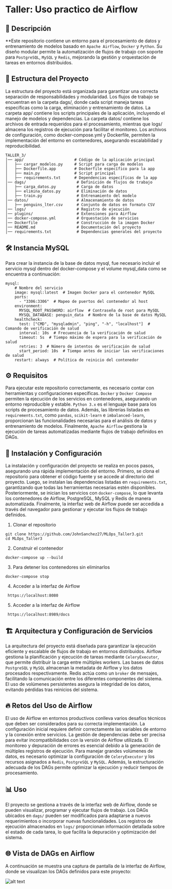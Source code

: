 # Taller: Uso practico de Airflow

## 📌 Descripción

**Este repositorio contiene un entorno para el procesamiento de datos y entrenamiento de modelos basado en `Apache Airflow`, `Docker` y `Python`. Su diseño modular permite la automatización de flujos de trabajo con soporte para `PostgreSQL`, `MySQL` y `Redis`, mejorando la gestión y orquestación de tareas en entornos distribuidos.

## 📂 Estructura del Proyecto

La estructura del proyecto está organizada para garantizar una correcta separación de responsabilidades y modularidad. Los flujos de trabajo se encuentran en la carpeta dags/, donde cada script maneja tareas específicas como la carga, eliminación y entrenamiento de datos. La carpeta app/ contiene los scripts principales de la aplicación, incluyendo el manejo de modelos y dependencias. La carpeta datos/ contiene los archivos de entrada requeridos para el procesamiento, mientras que logs/ almacena los registros de ejecución para facilitar el monitoreo. Los archivos de configuración, como docker-compose.yml y Dockerfile, permiten la implementación del entorno en contenedores, asegurando escalabilidad y reproducibilidad.

```
TALLER_3/
│── app/                      # Código de la aplicación principal
│   ├── cargar_modelos.py     # Script para carga de modelos
│   ├── Dockerfile.app        # Dockerfile específico para la app
│   ├── main.py               # Script principal
│   ├── requirements.txt      # Dependencias específicas de la app
│── dags/                      # Definición de flujos de trabajo
│   ├── carga_datos.py         # Carga de datos
│   ├── elimina_datos.py       # Eliminación de datos
│   ├── train.py               # Entrenamiento del modelo
│── datos/                     # Almacenamiento de datos
│   ├── penguins_lter.csv      # Conjunto de datos en formato CSV
│── logs/                      # Registro de ejecución
│── plugins/                   # Extensiones para Airflow
│── docker-compose.yml         # Orquestación de servicios
│── Dockerfile                 # Construcción de la imagen Docker
│── README.md                  # Documentación del proyecto
│── requirements.txt           # Dependencias generales del proyecto
```

## 🛠 Instancia MySQL
Para crear la instancia de la base de datos mysql, fue necesario incluir el servicio mysql dentro del docker-compose y el volume mysql_data como se encuentra a continuación:

```
mysql:
    # Nombre del servicio
    image: mysql:latest  # Imagen Docker para el contenedor MySQL
    ports:
      - "3306:3306"  # Mapeo de puertos del contenedor al host
    environment:
      MYSQL_ROOT_PASSWORD: airflow  # Contraseña de root para MySQL
      MYSQL_DATABASE: penguin_data  # Nombre de la base de datos MySQL
    healthcheck:
      test: ["CMD", "mysqladmin", "ping", "-h", "localhost"]  # Comando de verificación de salud
      interval: 10s  # Frecuencia de la verificación de salud
      timeout: 5s  # Tiempo máximo de espera para la verificación de salud
      retries: 3  # Número de intentos de verificación de salud
      start_period: 10s  # Tiempo antes de iniciar las verificaciones de salud
    restart: always  # Política de reinicio del contenedor
```

## ⚙️ Requisitos

Para ejecutar este repositorio correctamente, es necesario contar con herramientas y configuraciones específicas. `Docker` y `Docker Compose` permiten la ejecución de los servicios en contenedores, asegurando un entorno reproducible y estable. `Python 3.x` es el lenguaje base para los scripts de procesamiento de datos. Además, las librerías listadas en `requirements.txt`, como `pandas`, `scikit-learn` e `imbalanced-learn`, proporcionan las funcionalidades necesarias para el análisis de datos y entrenamiento de modelos. Finalmente, `Apache Airflow` gestiona la ejecución de tareas automatizadas mediante flujos de trabajo definidos en DAGs.

## 🚀 Instalación y Configuración

La instalación y configuración del proyecto se realiza en pocos pasos, asegurando una rápida implementación del entorno. Primero, se clona el repositorio para obtener el código fuente y se accede al directorio del proyecto. Luego, se instalan las dependencias listadas en `requirements.txt`, garantizando que todas las herramientas necesarias estén disponibles. Posteriormente, se inician los servicios con `docker-compose`, lo que levanta los contenedores de Airflow, PostgreSQL, MySQL y Redis de manera automatizada. Finalmente, la interfaz web de Airflow puede ser accedida a través del navegador para gestionar y ejecutar los flujos de trabajo definidos.

1. Clonar el repositorio
```
git clone https://github.com/JohnSanchez27/MLOps_Taller3.git
cd MLOps_Taller3

```

2. Construir el contenedor
```
docker-compose up --build
```

3. Para detener los contenedores sin eliminarlos
```
docker-compose stop
```
4. Acceder a la interfaz de Airflow 
```
 https://localhost:8080 
```

5. Acceder a la interfaz de Airflow 
```
 https://localhost:8989/docs 
```


## 🏗️ Arquitectura y Configuración de Servicios

La arquitectura del proyecto está diseñada para garantizar la ejecución eficiente y escalable de flujos de trabajo en entornos distribuidos. Airflow gestiona la planificación y ejecución de tareas mediante `CeleryExecutor`, que permite distribuir la carga entre múltiples workers. Las bases de datos `PostgreSQL` y `MySQL` almacenan la metadata de Airflow y los datos procesados respectivamente. Redis actúa como un `broker` de mensajes, facilitando la comunicación entre los diferentes componentes del sistema. El uso de volúmenes persistentes asegura la integridad de los datos, evitando pérdidas tras reinicios del sistema.

## 🔥 Retos del Uso de Airflow
El uso de Airflow en entornos productivos conlleva varios desafíos técnicos que deben ser considerados para su correcta implementación. La configuración inicial requiere definir correctamente las variables de entorno y la conexión entre servicios. La gestión de dependencias debe ser precisa para evitar incompatibilidades con la versión de Airflow utilizada. El monitoreo y depuración de errores es esencial debido a la generación de múltiples registros de ejecución. Para manejar grandes volúmenes de datos, es necesario optimizar la configuración de `CeleryExecutor` y los recursos asignados a `Redis`, `PostgreSQL` y `MySQL`. Además, la estructuración adecuada de los DAGs permite optimizar la ejecución y reducir tiempos de procesamiento.

## 📊 Uso
El proyecto se gestiona a través de la interfaz web de Airflow, donde se pueden visualizar, programar y ejecutar flujos de trabajo. Los DAGs ubicados en `dags/` pueden ser modificados para adaptarse a nuevos requerimientos o incorporar nuevas funcionalidades. Los registros de ejecución almacenados en `logs/` proporcionan información detallada sobre el estado de cada tarea, lo que facilita la depuración y optimización del sistema.

## 🌐 Vista de DAGs en Airflow

A continuación se muestra una captura de pantalla de la interfaz de Airflow, donde se visualizan los DAGs definidos para este proyecto:

![alt text](image.png)
